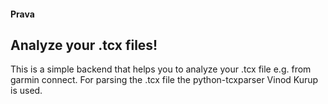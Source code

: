 #### Prava

## Analyze your .tcx files!

This is a simple backend that helps you to analyze your .tcx file e.g. from garmin connect.
For parsing the .tcx file the python-tcxparser Vinod Kurup is used.
